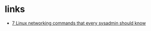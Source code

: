 # links

* [7 Linux networking commands that every sysadmin should know](https://www.redhat.com/sysadmin/7-great-network-commands)
